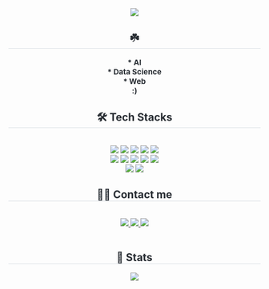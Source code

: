 <div align= "center">
    <img src="https://capsule-render.vercel.app/api?type=waving&color=0:b6c954,100:73aa55&height=240&text=Hello!%20I'm%20Youn%20Hyeonseo☘️&animation=fadeIn&fontColor=ffffff&fontSize=40" />
    </div>
    <div align= "center"> 
    <h2 style="border-bottom: 1px solid #d8dee4; color: #282d33;"> ☘️ </h2>  
    <div style="font-weight: 700; font-size: 15px; text-align: center; color: #282d33;"> * AI</br></li>* Data Science</br></li>* Web</li></br></li>:) </div> 
    </div>
    <div align= "center">
    <h2 style="border-bottom: 1px solid #d8dee4; color: #282d33;"> 🛠️ Tech Stacks </h2> <br> 
    <div style="margin: 0 auto; text-align: center;" align= "center"> <img src="https://img.shields.io/badge/Discord-5865F2?style=for-the-badge&logo=Discord&logoColor=white">
          <img src="https://img.shields.io/badge/C-A8B9CC?style=for-the-badge&logo=C&logoColor=white">
          <img src="https://img.shields.io/badge/Git-F05032?style=for-the-badge&logo=Git&logoColor=white">
          <img src="https://img.shields.io/badge/Github-181717?style=for-the-badge&logo=Github&logoColor=white">
          <img src="https://img.shields.io/badge/HTML5-E34F26?style=for-the-badge&logo=HTML5&logoColor=white">
          <br/><img src="https://img.shields.io/badge/CSS3-1572B6?style=for-the-badge&logo=CSS3&logoColor=white">
          <img src="https://img.shields.io/badge/Javascript-F7DF1E?style=for-the-badge&logo=Javascript&logoColor=white">
          <img src="https://img.shields.io/badge/Notion-000000?style=for-the-badge&logo=Notion&logoColor=white">
          <img src="https://img.shields.io/badge/Python-3776AB?style=for-the-badge&logo=Python&logoColor=white">
          <img src="https://img.shields.io/badge/React-61DAFB?style=for-the-badge&logo=React&logoColor=white">
          <br/><img src="https://img.shields.io/badge/Slack-4A154B?style=for-the-badge&logo=Slack&logoColor=white">
          <img src="https://img.shields.io/badge/StyledComponents-DB7093?style=for-the-badge&logo=StyledComponents&logoColor=white">
          </div>
    </div>
    <div align= "center">
    <h2 style="border-bottom: 1px solid #d8dee4; color: #282d33;"> 🧑‍💻 Contact me </h2> <br> 
    <div align= "center"> <a href=https://cool-domado.tistory.com/> <img src="https://img.shields.io/badge/Tistory-000000?style=for-the-badge&logo=Tistory&logoColor=white&link=https://cool-domado.tistory.com/"> </a>
         <a href=https://humorous-car-cbe.notion.site/Hyeonseo-Youn-164b05c9db5a809e8306c9627bd60214?pvs=4> <img src="https://img.shields.io/badge/Notion-000000?style=for-the-badge&logo=Notion&logoColor=white&link=https://humorous-car-cbe.notion.site/Hyeonseo-Youn-164b05c9db5a809e8306c9627bd60214?pvs=4"> </a>
         <a href=mailto:yhs010708@hufs.ac.kr> <img src="https://img.shields.io/badge/Gmail-EA4335?style=for-the-badge&logo=Gmail&logoColor=white&link=mailto:yhs010708@hufs.ac.kr"> </a>
          </div>  <br> 
    <div align= "center">  </div> 
    </div>
    <div align= "center"> 
    <h2 style="border-bottom: 1px solid #d8dee4; color: #282d33;"> 🏅 Stats </h2>
        <img src="https://github-readme-stats.vercel.app/api/top-langs/?username=younlav&layout=compact&bg_color=180,ffffff,00000000&title_color=000000&text_color=000000"
           /> </div> 
    </div>
    

